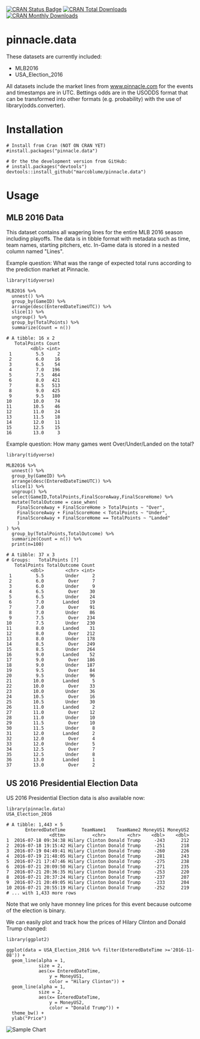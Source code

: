 
[![CRAN Status Badge](https://www.r-pkg.org/badges/version/pinnacle.data)](https://cran.r-project.org/package=pinnacle.data) [![CRAN Total Downloads](http://cranlogs.r-pkg.org/badges/grand-total/pinnacle.data)](https://cran.r-project.org/package=pinnacle.data) [![CRAN Monthly Downloads](http://cranlogs.r-pkg.org/badges/pinnacle.data)](https://cran.r-project.org/package=pinnacle.data)

# pinnacle.data

These datasets are currently included:

* MLB2016
* USA_Election_2016

All datasets include the market lines from www.pinnacle.com for the events and timestamps are in UTC.
Bettings odds are in the USODDS format that can be transformed  into other formats (e.g. probability) with the use of library(odds.converter).

# Installation
```{r}
# Install from Cran (NOT ON CRAN YET)
#install.packages("pinnacle.data")

# Or the the development version from GitHub:
# install.packages("devtools")
devtools::install_github("marcoblume/pinnacle.data")
```

# Usage

## MLB 2016 Data
This dataset contains all wagering lines for the entire MLB 2016 season including playoffs.
The data is in tibble format with metadata such as time, team names, starting pitchers, etc. In-Game data is stored in a nested column named "Lines".

Example question: What was the range of expected total runs according to the prediction market at Pinnacle.

```{r}
library(tidyverse)

MLB2016 %>% 
  unnest() %>% 
  group_by(GameID) %>% 
  arrange(desc(EnteredDateTimeUTC)) %>% 
  slice(1) %>% 
  ungroup() %>% 
  group_by(TotalPoints) %>% 
  summarize(Count = n())
  
# A tibble: 16 x 2
   TotalPoints Count
         <dbl> <int>
 1         5.5     2
 2         6.0    16
 3         6.5    54
 4         7.0   196
 5         7.5   464
 6         8.0   421
 7         8.5   513
 8         9.0   425
 9         9.5   180
10        10.0    74
11        10.5    46
12        11.0    24
13        11.5    18
14        12.0    11
15        12.5    15
16        13.0     3
```
Example question: How many games went Over/Under/Landed on the total?

```{r}
library(tidyverse)

MLB2016 %>% 
  unnest() %>% 
  group_by(GameID) %>% 
  arrange(desc(EnteredDateTimeUTC)) %>% 
  slice(1) %>% 
  ungroup() %>% 
  select(GameID,TotalPoints,FinalScoreAway,FinalScoreHome) %>% 
  mutate(TotalOutcome = case_when(
    FinalScoreAway + FinalScoreHome > TotalPoints ~ "Over",
    FinalScoreAway + FinalScoreHome < TotalPoints ~ "Under",
    FinalScoreAway + FinalScoreHome == TotalPoints ~ "Landed"
    )
) %>% 
  group_by(TotalPoints,TotalOutcome) %>% 
  summarize(Count = n()) %>% 
  print(n=100)

# A tibble: 37 x 3
# Groups:   TotalPoints [?]
   TotalPoints TotalOutcome Count
         <dbl>        <chr> <int>
 1         5.5        Under     2
 2         6.0         Over     7
 3         6.0        Under     9
 4         6.5         Over    30
 5         6.5        Under    24
 6         7.0       Landed    19
 7         7.0         Over    91
 8         7.0        Under    86
 9         7.5         Over   234
10         7.5        Under   230
11         8.0       Landed    31
12         8.0         Over   212
13         8.0        Under   178
14         8.5         Over   249
15         8.5        Under   264
16         9.0       Landed    52
17         9.0         Over   186
18         9.0        Under   187
19         9.5         Over    84
20         9.5        Under    96
21        10.0       Landed     5
22        10.0         Over    33
23        10.0        Under    36
24        10.5         Over    16
25        10.5        Under    30
26        11.0       Landed     2
27        11.0         Over    12
28        11.0        Under    10
29        11.5         Over    10
30        11.5        Under     8
31        12.0       Landed     2
32        12.0         Over     4
33        12.0        Under     5
34        12.5         Over     7
35        12.5        Under     8
36        13.0       Landed     1
37        13.0         Over     2
```

## US 2016 Presidential Election Data

US 2016 Presidential Election data is also available now:

```{r}
library(pinnacle.data)
USA_Election_2016

# A tibble: 1,443 × 5
       EnteredDateTime      TeamName1    TeamName2 MoneyUS1 MoneyUS2
                <dttm>          <chr>        <chr>    <dbl>    <dbl>
1  2016-07-18 09:34:38 Hilary Clinton Donald Trump     -243      212
2  2016-07-18 19:15:42 Hilary Clinton Donald Trump     -251      218
3  2016-07-19 04:49:41 Hilary Clinton Donald Trump     -260      226
4  2016-07-19 21:48:05 Hilary Clinton Donald Trump     -281      243
5  2016-07-21 17:47:46 Hilary Clinton Donald Trump     -275      238
6  2016-07-21 20:09:50 Hilary Clinton Donald Trump     -271      235
7  2016-07-21 20:36:35 Hilary Clinton Donald Trump     -253      220
8  2016-07-21 20:37:24 Hilary Clinton Donald Trump     -237      207
9  2016-07-21 20:49:05 Hilary Clinton Donald Trump     -233      204
10 2016-07-21 20:55:19 Hilary Clinton Donald Trump     -252      219
# ... with 1,433 more rows
```

Note that we only have monney line prices for this event because outcome of the election is binary.

We can easily plot and track how the prices of Hilary Clinton and Donald Trump changed:

```{r}
library(ggplot2)

ggplot(data = USA_Election_2016 %>% filter(EnteredDateTime >='2016-11-08')) +
  geom_line(alpha = 1, 
            size = 2,
            aes(x= EnteredDateTime, 
                y = MoneyUS1,
                color = "Hilary Clinton")) +
  geom_line(alpha = 1, 
            size = 2,
            aes(x= EnteredDateTime, 
                y = MoneyUS2, 
                color = "Donald Trump")) +
  theme_bw() +
  ylab("Price")
```

![Sample Chart](https://raw.githubusercontent.com/marcoblume/pinnacle.data/master/sampleplot.png)